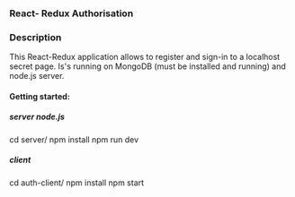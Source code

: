 ### React- Redux Authorisation

### Description

This React-Redux application allows to register and sign-in to a
localhost secret page. Is's running on MongoDB (must be installed and running)
and node.js server.

#### Getting started:

##### server node.js

cd server/
npm install
npm run dev

##### client

cd auth-client/
npm install
npm start
